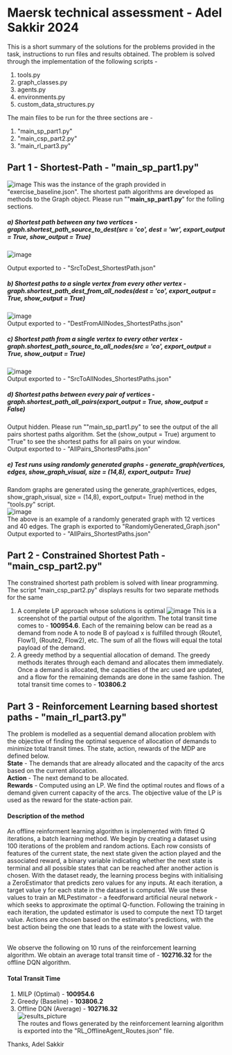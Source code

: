 # Maersk technical assessment - Adel Sakkir 2024

This is a short summary of the solutions for the problems provided in the task, instructions to run files and results obtained. The problem is solved through the implementation of the following scripts - 
1. tools.py
2. graph_classes.py
3. agents.py
4. environments.py
5. custom_data_structures.py

The main files to be run for the three sections are - 
1. "main_sp_part1.py"
2. "main_csp_part2.py"
3. "main_rl_part3.py"<br />

## Part 1 - **Shortest-Path** - "main_sp_part1.py"
![image](https://github.com/adelsakkir/maersk_task_adel_sakkir/assets/63802234/4f2656e6-d38d-4b58-af17-49229e998a88)
This was the instance of the graph provided in "exercise_baseline.json". The shortest path algorithms are developed as methods to the Graph object. Please run ""**main_sp_part1.py**" for the folling sections.
##### a) Shortest path between any two vertices - graph.shortest_path_source_to_dest(src = 'co', dest = 'wr', export_output = True, show_output = True)
![image](https://github.com/adelsakkir/maersk_task_adel_sakkir/assets/63802234/bce2266a-b544-43e1-933a-375e50d87486)

Output exported to  - "SrcToDest_ShortestPath.json"
##### b)	Shortest paths to a single vertex from every other vertex - graph.shortest_path_dest_from_all_nodes(dest = 'co', export_output = True, show_output = True) 
![image](https://github.com/adelsakkir/maersk_task_adel_sakkir/assets/63802234/4115d906-190e-4b63-8b47-8890ff70150e)<br />
Output exported to  - "DestFromAllNodes_ShortestPaths.json"<br />
##### c)	Shortest path from a single vertex to every other vertex - graph.shortest_path_source_to_all_nodes(src = 'co', export_output = True, show_output = True)<br />
![image](https://github.com/adelsakkir/maersk_task_adel_sakkir/assets/63802234/ef2ac191-916c-493e-a50b-b50ca3412efb)<br />
Output exported to  - "SrcToAllNodes_ShortestPaths.json"<br />
##### d)	Shortest paths between every pair of vertices - graph.shortest_path_all_pairs(export_output = True, show_output = False)<br />
Output hidden. Please run ""main_sp_part1.py" to see the output of the all pairs shortest paths algorithm. Set the (show_output = True) argument to "True" to see the shortest paths for all pairs on your window. <br />
Output exported to  - "AllPairs_ShortestPaths.json"<br />
##### e)	Test runs using randomly generated graphs - generate_graph(vertices, edges, show_graph_visual, size = (14,8), export_output= True)
Random graphs are generated using the generate_graph(vertices, edges, show_graph_visual, size = (14,8), export_output= True) method in the "tools.py" script.<br />
![image](https://github.com/adelsakkir/maersk_task_adel_sakkir/assets/63802234/7fea9f5e-64ec-463a-86eb-44c8d1989f55) <br />
The above is an example of a randomly generated graph with 12 vertices and 40 edges. The graph is exported to "RandomlyGenerated_Graph.json" <br/>
Output exported to  - "AllPairs_ShortestPaths.json"<br />
## Part 2 - **Constrained Shortest Path** - "main_csp_part2.py"
The constrained shortest path problem is solved with linear programming. The script "main_csp_part2.py" displays results for two separate methods for the same 
1. A complete LP approach whose solutions is optimal
![image](https://github.com/adelsakkir/maersk_task_adel_sakkir/assets/63802234/f870fc7a-54b1-43de-ac13-07d278f07971)
This is a screenshot of the partial output of the algorithm. The total transit time comes to - **100954.6**. Each of the remaining below can be read as a demand from node A to node B of payload x is fulfilled through (Route1, Flow1), (Route2, Flow2), etc. The sum of all the flows will equal the total payload of the demand. 
2. A greedy method by a sequential allocation of demand.
   The greedy methods iterates through each demand and allocates them immediately. Once a demand is allocated, the capacities of the arc used are updated, and a flow for the remaining demands are done in the same fashion. The total transit time comes to - **103806.2**

## Part 3 - **Reinforcement Learning based shortest paths** - "main_rl_part3.py"
The problem is modelled as a sequential demand allocation problem with the objective of finding the optimal sequence of allocation of demands to minimize total transit times. The state, action, rewards of the MDP are defined below. <br/>
**State** -  The demands that are already allocated and the capacity of the arcs based on the current allocation. <br/>
**Action** - The next demand to be allocated. <br/>
**Rewards** - Computed using an LP. We find the optimal routes and flows of a demand given current capacity of the arcs. The objective value of the LP is used as the reward for the state-action pair. <br/>

#### Description of the method
An offline reinforment learning algorithm is implemented with fitted Q iterations, a batch learning method. We begin by creating a dataset using 100 iterations of the problem and random actions. Each row consists of features of the current state, the next state given the action played and the associated reward, a binary variable indicating whether the next state is terminal and all possible states that can be reached after another action is chosen. With the dataset ready, the learning process begins with initialising a ZeroEstimator that predicts zero values for any inputs. At each iteration, a target value y for each state in the dataset is computed. We use these values to train an MLPestimator - a feedforward artificial neural network - which seeks to approximate the optimal Q-function. Following the training in each iteration, the updated estimator is used to compute the next TD target value. Actions are chosen based on the estimator's predictions, with the best action being the one that leads to a state with the lowest value. <br/><br/>

We observe the following on 10 runs of the reinforcement learning algorithm. We obtain an average total transit time of - **102716.32** for the offline DQN algorithm. <br/>
#### Total Transit Time
1) MILP (Optimal) - **100954.6**
2) Greedy (Baseline) - **103806.2**
3) Offline DQN (Average) - **102716.32** <br/>
![results_picture](https://github.com/adelsakkir/maersk_task_adel_sakkir/assets/63802234/c4e615d1-5b2d-4c63-8e24-cdc607b0603f) <br/>
The routes and flows generated by the reinforcement learning algorithm is exported into the "RL_OfflineAgent_Routes.json" file. <br/>

Thanks, 
Adel Sakkir




